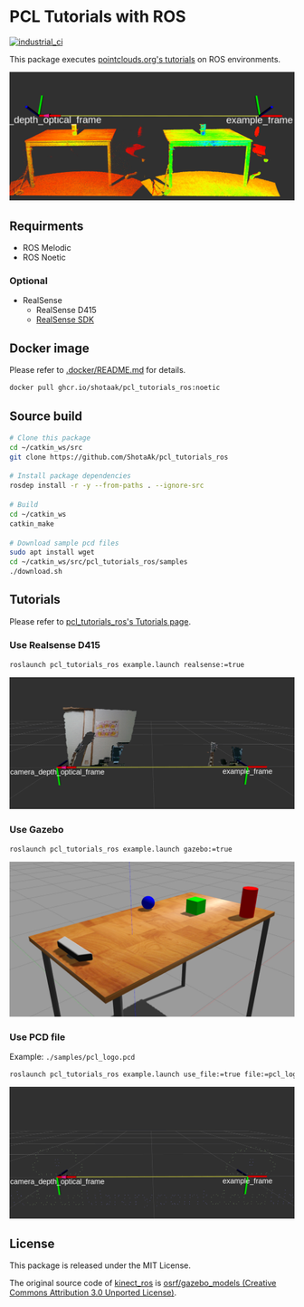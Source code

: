 # PCL Tutorials with ROS

[![industrial_ci](https://github.com/ShotaAk/pcl_tutorials_ros/actions/workflows/industrial_ci.yaml/badge.svg?branch=master)](https://github.com/ShotaAk/pcl_tutorials_ros/actions/workflows/industrial_ci.yaml)

This package executes [pointclouds.org's tutorials](https://pcl.readthedocs.io/projects/tutorials/en/master/)
on ROS environments.

![statisticalOutlierRemoval](https://github.com/ShotaAk/pcl_tutorials_ros/raw/images/filtering/statisticalOutlierRemoval.png)

## Requirments

- ROS Melodic
- ROS Noetic

### Optional

- RealSense
  - RealSense D415
  - [RealSense SDK](https://github.com/IntelRealSense/librealsense)

## Docker image

Please refer to [.docker/README.md](.docker/README.md) for details.

```sh
docker pull ghcr.io/shotaak/pcl_tutorials_ros:noetic
```

## Source build

```sh
# Clone this package
cd ~/catkin_ws/src
git clone https://github.com/ShotaAk/pcl_tutorials_ros

# Install package dependencies
rosdep install -r -y --from-paths . --ignore-src

# Build
cd ~/catkin_ws
catkin_make

# Download sample pcd files
sudo apt install wget
cd ~/catkin_ws/src/pcl_tutorials_ros/samples
./download.sh
```

## Tutorials

Please refer to [pcl_tutorials_ros's Tutorials page](./doc/Tutorials.md).

### Use Realsense D415

```sh
roslaunch pcl_tutorials_ros example.launch realsense:=true
```

![realsense](https://github.com/ShotaAk/pcl_tutorials_ros/raw/images/realsense.png)

### Use Gazebo

```sh
roslaunch pcl_tutorials_ros example.launch gazebo:=true
```

![gazebo](https://github.com/ShotaAk/pcl_tutorials_ros/raw/images/gazebo.png)

### Use PCD file

Example: `./samples/pcl_logo.pcd`

```sh
roslaunch pcl_tutorials_ros example.launch use_file:=true file:=pcl_logo.pcd
```

![pcd_file](https://github.com/ShotaAk/pcl_tutorials_ros/raw/images/pcd.png)

## License

This package is released under the MIT License.

The original source code of [kinect_ros](./models/kinect_ros/) is 
[osrf/gazebo_models (Creative Commons Attribution 3.0 Unported License)](https://github.com/osrf/gazebo_models).
